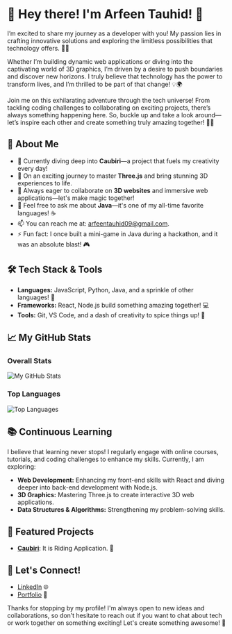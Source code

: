 # 🎉 Hey there! I'm Arfeen Tauhid! 👋

I’m excited to share my journey as a developer with you! My passion lies in crafting innovative solutions and exploring the limitless possibilities that technology offers. 🚀✨

Whether I’m building dynamic web applications or diving into the captivating world of 3D graphics, I’m driven by a desire to push boundaries and discover new horizons. I truly believe that technology has the power to transform lives, and I’m thrilled to be part of that change! 💡🌍

Join me on this exhilarating adventure through the tech universe! From tackling coding challenges to collaborating on exciting projects, there’s always something happening here. So, buckle up and take a look around—let’s inspire each other and create something truly amazing together! 🌈🤝

## 🌈 About Me
- 🔭 Currently diving deep into **Caubiri**—a project that fuels my creativity every day!
- 🌱 On an exciting journey to master **Three.js** and bring stunning 3D experiences to life.
- 👯 Always eager to collaborate on **3D websites** and immersive web applications—let's make magic together!
- 💬 Feel free to ask me about **Java**—it's one of my all-time favorite languages! ☕
- 📫 You can reach me at: [arfeentauhid09@gmail.com](mailto:arfeentauhid09@gmail.com).
- ⚡ Fun fact: I once built a mini-game in Java during a hackathon, and it was an absolute blast! 🎮

## 🛠️ Tech Stack & Tools
- **Languages:** JavaScript, Python, Java, and a sprinkle of other languages! 🌟
- **Frameworks:** React, Node.js build something amazing together! 💻
- **Tools:** Git, VS Code, and a dash of creativity to spice things up! 🎨

## 📈 My GitHub Stats

### Overall Stats
![My GitHub Stats](https://github-readme-stats.vercel.app/api?username=Arfeen-Tauhid&show_icons=true&theme=radical&count_private=true&hide=prs)

### Top Languages
![Top Languages](https://github-readme-stats.vercel.app/api/top-langs/?username=Arfeen-Tauhid&layout=compact&theme=radical&hide=html)

## 📚 Continuous Learning
I believe that learning never stops! I regularly engage with online courses, tutorials, and coding challenges to enhance my skills. Currently, I am exploring:
- **Web Development:** Enhancing my front-end skills with React and diving deeper into back-end development with Node.js.
- **3D Graphics:** Mastering Three.js to create interactive 3D web applications.
- **Data Structures & Algorithms:** Strengthening my problem-solving skills.

## 🌟 Featured Projects
- [**Caubiri**](link-to-caubiri): It is Riding Application. 🌟

## 🤝 Let's Connect!
- [LinkedIn](https://www.linkedin.com/in/arfeen-tauhid) 🌐
- [Portfolio](https://portfolio-coral-eight-21.vercel.app) 💼

Thanks for stopping by my profile! I'm always open to new ideas and collaborations, so don’t hesitate to reach out if you want to chat about tech or work together on something exciting! Let's create something awesome! 🎊


